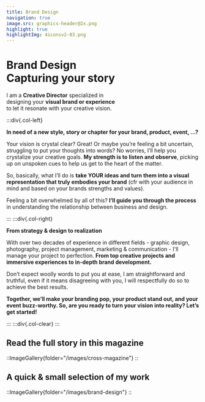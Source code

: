 ```yaml
---
title: Brand Design
navigation: true
image.src: graphics-header@2x.png
highlight: true
highlightImg: 4iconsv2-03.png
---
```


# Brand Design<br>Capturing your story

I am a **Creative Director** specialized in 
<br>designing your **visual brand or experience**
<br>to let it resonate with your creative vision.

:::div{.col-left}

**In need of a new style, story or chapter for your brand, product, event, ...?**

Your vision is crystal clear? Great! Or maybe you’re feeling a bit uncertain, struggling to put your thoughts into words? No worries, I’ll help you crystalize your creative goals. **My strength is to listen and observe**, picking up on unspoken cues to help us get to the heart of the matter. 

So, basically, what I’ll do is **take YOUR ideas and turn them into a visual representation that 
truly embodies your brand** (cfr with your audience in mind and based on your brands strengths and values). 

Feeling a bit overwhelmed by all of this? **I’ll guide you through the process** in understanding the relationship between business and design. 

:::
:::div{.col-right}

**From strategy & design to realization**

With over two decades of experience in different fields - graphic design, photography, project management, marketing & communication - I'll manage your project to perfection. **From top creative projects and immersive experiences to in-depth brand development.**  

Don’t expect woolly words to put you at ease, I am straightforward and truthful, even if it means disagreeing with you, I will respectfully do so to achieve the best results. 

**Together, we’ll make your branding pop, your product stand out, and your event buzz-worthy.
So, are you ready to turn your vision into reality? Let’s get started!**

:::
:::div{.col-clear}
:::

## Read the full story in this magazine

::ImageGallery{folder="/images/cross-magazine"}
::

## A quick & small selection of my work

::ImageGallery{folder="/images/brand-design"}
::

